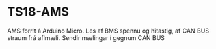 # TS18-AMS

AMS forrit á Arduino Micro. Les af BMS spennu og hitastig, af CAN BUS straum frá aflmæli. Sendir mælingar í gegnum CAN BUS
